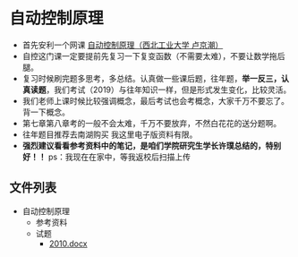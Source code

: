 # 自动控制原理
* 首先安利一个网课 [自动控制原理（西北工业大学 卢京潮）](https://www.bilibili.com/video/av9217441?from=search&seid=12437527525117944635)
* 自控这门课一定要提前先复习一下复变函数（不需要太难），不要让数学拖后腿。
* 复习时候刷完题多思考，多总结。认真做一些课后题，往年题，**举一反三，认真读题**，我们考试（2019）与往年知识一样，但是形式发生变化，比较灵活。
* 我们老师上课时候比较强调概念，最后考试也会考概念，大家千万不要忘了。背一下概念。
* 第七章第八章考的一般不会太难，千万不要放弃，不然白花花的送分题啊。
* 往年题目推荐去南湖购买 我这里电子版资料有限。
* **强烈建议看看参考资料中的笔记，是咱们学院研究生学长许璞总结的，特别好！！**  ps：我现在在家中，等我返校后扫描上传

## 文件列表

- 自动控制原理
    - 参考资料
    - 试题
        - [2010.docx](https://github.com/mywisdomfly/NEU-RSE-Courses/raw/master/自动控制原理\试题/2010.docx)
